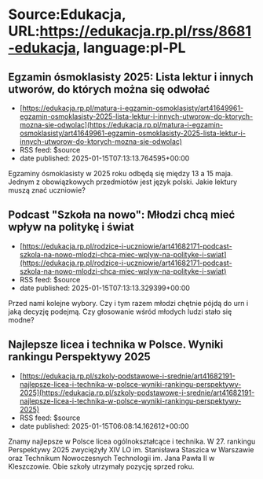 # Source:Edukacja, URL:https://edukacja.rp.pl/rss/8681-edukacja, language:pl-PL

## Egzamin ósmoklasisty 2025: Lista lektur i innych utworów, do których można się odwołać
 - [https://edukacja.rp.pl/matura-i-egzamin-osmoklasisty/art41649961-egzamin-osmoklasisty-2025-lista-lektur-i-innych-utworow-do-ktorych-mozna-sie-odwolac](https://edukacja.rp.pl/matura-i-egzamin-osmoklasisty/art41649961-egzamin-osmoklasisty-2025-lista-lektur-i-innych-utworow-do-ktorych-mozna-sie-odwolac)
 - RSS feed: $source
 - date published: 2025-01-15T07:13:13.764595+00:00

Egzaminy ósmoklasisty w 2025 roku odbędą się między 13 a 15 maja. Jednym z obowiązkowych przedmiotów jest język polski. Jakie lektury muszą znać uczniowie?

## Podcast "Szkoła na nowo": Młodzi chcą mieć wpływ na politykę i świat
 - [https://edukacja.rp.pl/rodzice-i-uczniowie/art41682171-podcast-szkola-na-nowo-mlodzi-chca-miec-wplyw-na-polityke-i-swiat](https://edukacja.rp.pl/rodzice-i-uczniowie/art41682171-podcast-szkola-na-nowo-mlodzi-chca-miec-wplyw-na-polityke-i-swiat)
 - RSS feed: $source
 - date published: 2025-01-15T07:13:13.329399+00:00

Przed nami kolejne wybory. Czy i tym razem młodzi chętnie pójdą do urn i jaką decyzję podejmą. Czy głosowanie wśród młodych ludzi stało się modne?

## Najlepsze licea i technika w Polsce. Wyniki rankingu Perspektywy 2025
 - [https://edukacja.rp.pl/szkoly-podstawowe-i-srednie/art41682191-najlepsze-licea-i-technika-w-polsce-wyniki-rankingu-perspektywy-2025](https://edukacja.rp.pl/szkoly-podstawowe-i-srednie/art41682191-najlepsze-licea-i-technika-w-polsce-wyniki-rankingu-perspektywy-2025)
 - RSS feed: $source
 - date published: 2025-01-15T06:08:14.162612+00:00

Znamy najlepsze w Polsce licea ogólnokształcące i technika. W 27. rankingu Perspektywy 2025 zwyciężyły XIV LO im. Stanisława Staszica w Warszawie oraz Technikum Nowoczesnych Technologii im. Jana Pawła II w Kleszczowie. Obie szkoły utrzymały pozycję sprzed roku.

